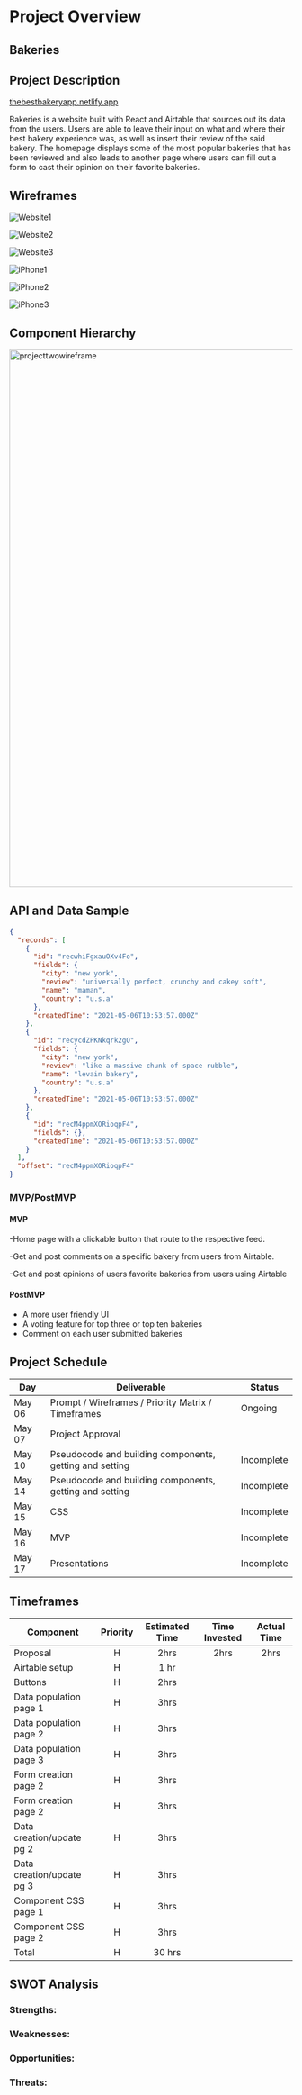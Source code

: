 # Project Overview

## Bakeries

## Project Description

<a href="thebestbakeryapp.netlify.app">thebestbakeryapp.netlify.app</a>

Bakeries is a website built with React and Airtable that sources out its data from the users. Users are able to leave their input on what and where their best bakery experience was, as well as insert their review of the said bakery. The homepage displays some of the most popular bakeries that has been reviewed and also leads to another page where users can fill out a form to cast their opinion on their favorite bakeries.

## Wireframes

![Website1](https://user-images.githubusercontent.com/80069382/117472034-76b31d00-af26-11eb-8b54-a245466c2279.png)

![Website2](https://user-images.githubusercontent.com/80069382/117472076-83d00c00-af26-11eb-83f0-d6c6fa2d562d.png)

![Website3](https://user-images.githubusercontent.com/80069382/117472128-91859180-af26-11eb-8a88-de67b461877a.png)

![iPhone1](https://user-images.githubusercontent.com/80069382/117472140-95b1af00-af26-11eb-8001-ca1469e80cc6.png)

![iPhone2](https://user-images.githubusercontent.com/80069382/117472161-99ddcc80-af26-11eb-8404-90a21633fc13.png)

![iPhone3](https://user-images.githubusercontent.com/80069382/117472188-9fd3ad80-af26-11eb-8973-c3195fbbd234.png)

## Component Hierarchy

<img width="955" alt="projecttwowireframe" src="https://user-images.githubusercontent.com/80069382/117487498-298c7680-af39-11eb-8f1e-7d308928732f.png">

## API and Data Sample

```json
{
  "records": [
    {
      "id": "recwhiFgxauOXv4Fo",
      "fields": {
        "city": "new york",
        "review": "universally perfect, crunchy and cakey soft",
        "name": "maman",
        "country": "u.s.a"
      },
      "createdTime": "2021-05-06T10:53:57.000Z"
    },
    {
      "id": "recycdZPKNkqrk2gO",
      "fields": {
        "city": "new york",
        "review": "like a massive chunk of space rubble",
        "name": "levain bakery",
        "country": "u.s.a"
      },
      "createdTime": "2021-05-06T10:53:57.000Z"
    },
    {
      "id": "recM4ppmXORioqpF4",
      "fields": {},
      "createdTime": "2021-05-06T10:53:57.000Z"
    }
  ],
  "offset": "recM4ppmXORioqpF4"
}
```

### MVP/PostMVP

#### MVP

-Home page with a clickable button that route to the respective feed.

-Get and post comments on a specific bakery from users from Airtable.

-Get and post opinions of users favorite bakeries from users using Airtable

#### PostMVP

- A more user friendly UI
- A voting feature for top three or top ten bakeries
- Comment on each user submitted bakeries

## Project Schedule

| Day    | Deliverable                                             | Status     |
| ------ | ------------------------------------------------------- | ---------- |
| May 06 | Prompt / Wireframes / Priority Matrix / Timeframes      | Ongoing    |
| May 07 | Project Approval                                        |
| May 10 | Pseudocode and building components, getting and setting | Incomplete |
| May 14 | Pseudocode and building components, getting and setting | Incomplete |
| May 15 | CSS                                                     | Incomplete |
| May 16 | MVP                                                     | Incomplete |
| May 17 | Presentations                                           | Incomplete |

## Timeframes

| Component                 | Priority | Estimated Time | Time Invested | Actual Time |
| ------------------------- | :------: | :------------: | :-----------: | :---------: |
| Proposal                  |    H     |      2hrs      |     2hrs      |    2hrs     |
| Airtable setup            |    H     |      1 hr      |               |             |
| Buttons                   |    H     |      2hrs      |               |             |
| Data population page 1    |    H     |      3hrs      |               |             |
| Data population page 2    |    H     |      3hrs      |               |             |
| Data population page 3    |    H     |      3hrs      |               |             |
| Form creation page 2      |    H     |      3hrs      |               |             |
| Form creation page 2      |    H     |      3hrs      |               |             |
| Data creation/update pg 2 |    H     |      3hrs      |               |             |
| Data creation/update pg 3 |    H     |      3hrs      |               |             |
| Component CSS page 1      |    H     |      3hrs      |               |             |
| Component CSS page 2      |    H     |      3hrs      |               |             |
| Total                     |    H     |     30 hrs     |               |             |

## SWOT Analysis

### Strengths:

### Weaknesses:

### Opportunities:

### Threats:
